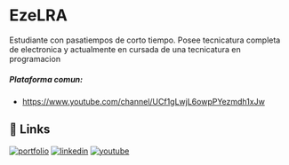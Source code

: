 # EzeLRA
 Estudiante con pasatiempos de corto tiempo. 
 Posee tecnicatura completa de electronica y actualmente en cursada de una tecnicatura en programacion
##### Plataforma comun:
- https://www.youtube.com/channel/UCf1gLwjL6owpPYezmdh1xJw

## 🔗 Links
[![portfolio](https://img.shields.io/badge/Portafolio-gray)](https://katherineoelsner.com/)
[![linkedin](https://img.shields.io/badge/Linkden-blue)](https://www.linkedin.com/in/ezequiel-ramos-8705a7248/)
[![youtube](https://img.shields.io/badge/Youtube-red)](https://www.youtube.com/channel/UCf1gLwjL6owpPYezmdh1xJw)
